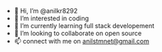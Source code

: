 - 👋 Hi, I’m @anilkr8292
- 👀 I’m interested in coding
- 🌱 I’m currently learning full stack developement
- 💞️ I’m looking to collaborate on open source
- 📫 connect with me on anilstmnet@gmail.com

<!---
anilkr8292/anilkr8292 is a ✨ special ✨ repository because its `README.md` (this file) appears on your GitHub profile.
You can click the Preview link to take a look at your changes.
--->
